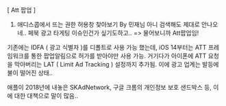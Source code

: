 [ Att 팝업 ]
1. 애디스콥에서 뜨는 권한 허용창 찾아보기 By 민재님
아니 검색해도 제대로 안나오네.. 페북 광고 타게팅 이슈인건가 싶기도하고..
=> 물어보니까 Att팝업임!

기존에는 IDFA ( 광고 식별자 )를 디폴트로 사용 가능 했는데,
iOS 14부터는 ATT 프레임워크를 통한 팝업알림으로 허가를 받아야만 사용 가능.
거기다가 아이폰에 ATT 요청을 막아버리는 LAT ( Limit Ad Tracking ) 설정까지 추가됨.
이에 광고 업계는 발등에 불이 떨어진 상태..

애플이 2018년에 내놓은 SKAdNetwork, 구글 크롬의 개인정보 보호 샌드박스 등,
이에 대한 대책으로 말이 많음..
